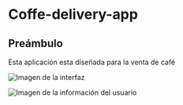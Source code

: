 # Coffe-delivery-app
## Preámbulo
Esta aplicación esta diseñada para la venta de café 

![Imagen de la interfaz](https://github.com/mirellgms/Coffe-delivery-app/blob/main/Principal.JPG)

![Imagen de la información del usuario](https://github.com/mirellgms/Coffe-delivery-app/blob/main/Informaci%C3%B3n%20del%20usuario.JPG)
